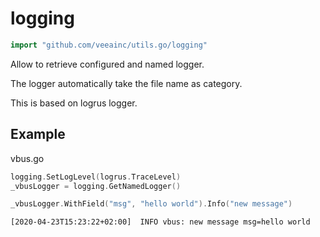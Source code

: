 # logging

```go
import "github.com/veeainc/utils.go/logging"
```

Allow to retrieve configured and named logger.

The logger automatically take the file name as category.

This is based on logrus logger.

## Example

vbus.go
```go
logging.SetLogLevel(logrus.TraceLevel)
_vbusLogger = logging.GetNamedLogger()

_vbusLogger.WithField("msg", "hello world").Info("new message")
```

    [2020-04-23T15:23:22+02:00]  INFO vbus: new message msg=hello world